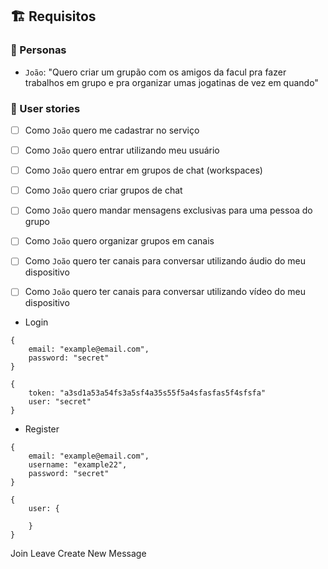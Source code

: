 ## :building_construction: Requisitos
### :busts_in_silhouette: Personas
* `João`: "Quero criar um grupão com os amigos da facul pra fazer trabalhos em grupo e pra organizar umas jogatinas de vez em quando"

### :pencil: User stories
* [ ] Como `João` quero me cadastrar no serviço
* [ ] Como `João` quero entrar utilizando meu usuário
* [ ] Como `João` quero entrar em grupos de chat (workspaces)
* [ ] Como `João` quero criar grupos de chat
* [ ] Como `João` quero mandar mensagens exclusivas para uma pessoa do grupo
* [ ] Como `João` quero organizar grupos em canais
* [ ] Como `João` quero ter canais para conversar utilizando áudio do meu dispositivo
* [ ] Como `João` quero ter canais para conversar utilizando vídeo do meu dispositivo


* Login
```
{ 
    email: "example@email.com", 
    password: "secret"
}
```
```
{ 
    token: "a3sd1a53a54fs3a5sf4a35s55f5a4sfasfas5f4sfsfa"
    user: "secret"
}
```
* Register
```
{ 
    email: "example@email.com", 
    username: "example22", 
    password: "secret"
}
```
```
{ 
    user: {

    }
}
```
Join
Leave
Create
New Message

